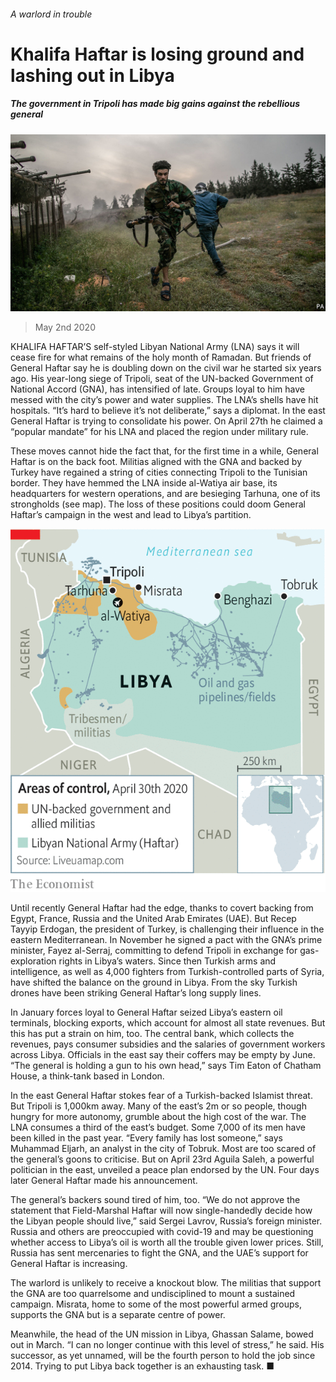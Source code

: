 ###### A warlord in trouble

# Khalifa Haftar is losing ground and lashing out in Libya 

##### The government in Tripoli has made big gains against the rebellious general 

![image](images/20200502_MAP502.jpg) 

> May 2nd 2020 

KHALIFA HAFTAR’S self-styled Libyan National Army (LNA) says it will cease fire for what remains of the holy month of Ramadan. But friends of General Haftar say he is doubling down on the civil war he started six years ago. His year-long siege of Tripoli, seat of the UN-backed Government of National Accord (GNA), has intensified of late. Groups loyal to him have messed with the city’s power and water supplies. The LNA’s shells have hit hospitals. “It’s hard to believe it’s not deliberate,” says a diplomat. In the east General Haftar is trying to consolidate his power. On April 27th he claimed a “popular mandate” for his LNA and placed the region under military rule.

These moves cannot hide the fact that, for the first time in a while, General Haftar is on the back foot. Militias aligned with the GNA and backed by Turkey have regained a string of cities connecting Tripoli to the Tunisian border. They have hemmed the LNA inside al-Watiya air base, its headquarters for western operations, and are besieging Tarhuna, one of its strongholds (see map). The loss of these positions could doom General Haftar’s campaign in the west and lead to Libya’s partition.

![image](images/20200502_MAM958.png) 


Until recently General Haftar had the edge, thanks to covert backing from Egypt, France, Russia and the United Arab Emirates (UAE). But Recep Tayyip Erdogan, the president of Turkey, is challenging their influence in the eastern Mediterranean. In November he signed a pact with the GNA’s prime minister, Fayez al-Serraj, committing to defend Tripoli in exchange for gas-exploration rights in Libya’s waters. Since then Turkish arms and intelligence, as well as 4,000 fighters from Turkish-controlled parts of Syria, have shifted the balance on the ground in Libya. From the sky Turkish drones have been striking General Haftar’s long supply lines.


In January forces loyal to General Haftar seized Libya’s eastern oil terminals, blocking exports, which account for almost all state revenues. But this has put a strain on him, too. The central bank, which collects the revenues, pays consumer subsidies and the salaries of government workers across Libya. Officials in the east say their coffers may be empty by June. “The general is holding a gun to his own head,” says Tim Eaton of Chatham House, a think-tank based in London.

In the east General Haftar stokes fear of a Turkish-backed Islamist threat. But Tripoli is 1,000km away. Many of the east’s 2m or so people, though hungry for more autonomy, grumble about the high cost of the war. The LNA consumes a third of the east’s budget. Some 7,000 of its men have been killed in the past year. “Every family has lost someone,” says Muhammad Eljarh, an analyst in the city of Tobruk. Most are too scared of the general’s goons to criticise. But on April 23rd Aguila Saleh, a powerful politician in the east, unveiled a peace plan endorsed by the UN. Four days later General Haftar made his announcement.

The general’s backers sound tired of him, too. “We do not approve the statement that Field-Marshal Haftar will now single-handedly decide how the Libyan people should live,” said Sergei Lavrov, Russia’s foreign minister. Russia and others are preoccupied with covid-19 and may be questioning whether access to Libya’s oil is worth all the trouble given lower prices. Still, Russia has sent mercenaries to fight the GNA, and the UAE’s support for General Haftar is increasing.

The warlord is unlikely to receive a knockout blow. The militias that support the GNA are too quarrelsome and undisciplined to mount a sustained campaign. Misrata, home to some of the most powerful armed groups, supports the GNA but is a separate centre of power.

Meanwhile, the head of the UN mission in Libya, Ghassan Salame, bowed out in March. “I can no longer continue with this level of stress,” he said. His successor, as yet unnamed, will be the fourth person to hold the job since 2014. Trying to put Libya back together is an exhausting task. ■

